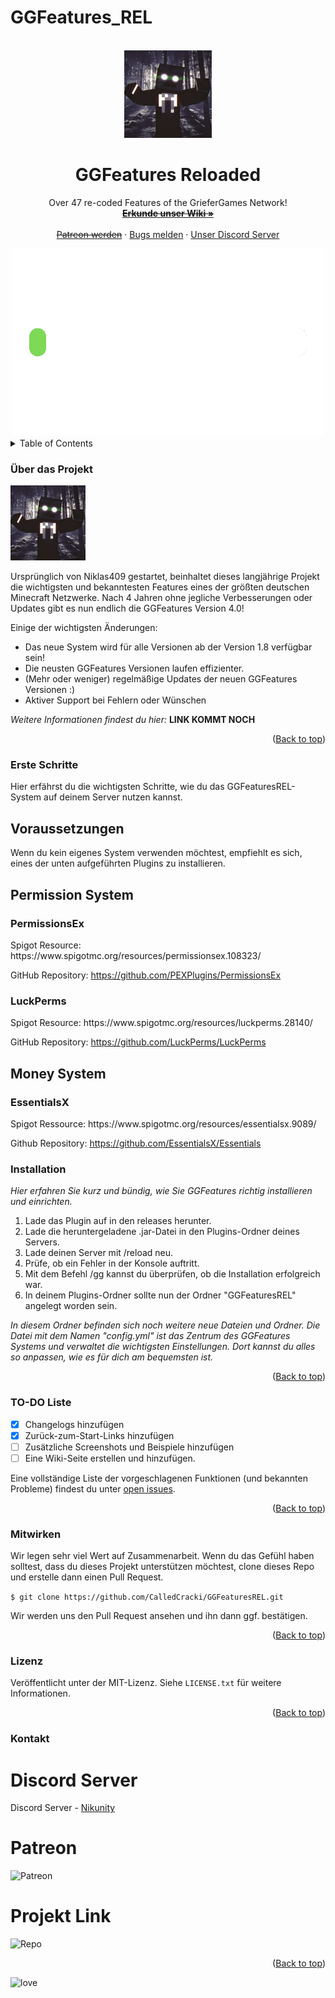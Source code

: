 # GGFeatures_REL

<div id="top"></div>

<!-- PROJECT LOGO -->
<br />
<div align="center">
  <a href="[https://github.com/CalledCracki/GGFeatures_REL]">
    <img src="images/logo.png" alt="Logo" width="140" height="140">
  </a>

  

  <h1 align="center">GGFeatures Reloaded</h1>

  <p align="center">
    Over 47 re-coded Features of the GrieferGames Network!
    <br />
    <s><a href=" "><strong>Erkunde unser Wiki »</strong></a></s>
    <br />
    <br />
    <s><a href=" ">Patreon werden</a></s>
    ·
    <a href="https://github.com/CalledCracki/GGFeaturesREL/issues">Bugs melden</a>
    ·
    <a href="https://discord.gg/asHhkfA4HA">Unser Discord Server</a>
  </p>
</div>

<div align="center">
<img src="images/progress.png" alt="Logo" width="500" height="300">
</div>


<!-- TABLE OF CONTENTS -->
<details>
  <summary>Table of Contents</summary>
  <ol>
    <li>
      <a href="#about-the-project">Über das Projekt</a>
    </li>
    <li>
      <a href="#getting-started">Erste Schritte</a>
      <ul>
        <li><a href="#prerequisites">Voraussetzungen</a></li>
        <li><a href="#installation">Installation</a></li>
      </ul>
    </li>
    <li><a href="#usage">Usage</a></li>
    <li><a href="#roadmap">Roadmap</a></li>
    <li><a href="#contributing">Contributing</a></li>
    <li><a href="#license">License</a></li>
    <li><a href="#contact">Contact</a></li>
  </ol>
</details>



<!-- ABOUT THE PROJECT -->
### Über das Projekt

<img src="images/logo.png" alt="Logo" width="120" height="120">

Ursprünglich von Niklas409 gestartet, beinhaltet dieses langjährige Projekt die wichtigsten und bekanntesten Features eines der größten deutschen Minecraft Netzwerke. Nach 4 Jahren ohne jegliche Verbesserungen oder Updates gibt es nun endlich die GGFeatures Version 4.0!

Einige der wichtigsten Änderungen:
* Das neue System wird für alle Versionen ab der Version 1.8 verfügbar sein!
* Die neusten GGFeatures Versionen laufen effizienter. 
* (Mehr oder weniger) regelmäßige Updates der neuen GGFeatures Versionen :)
* Aktiver Support bei Fehlern oder Wünschen

_Weitere Informationen findest du hier:_ **LINK KOMMT NOCH**

<p align="right">(<a href="#top">Back to top</a>)</p>



<!-- GETTING STARTED -->
### Erste Schritte

Hier erfährst du die wichtigsten Schritte, wie du das GGFeaturesREL-System auf deinem Server nutzen kannst.

## Voraussetzungen

Wenn du kein eigenes System verwenden möchtest, empfiehlt es sich, eines der unten aufgeführten Plugins zu installieren.

<h2>Permission System</h2>
<h3>PermissionsEx</h3>
Spigot Resource: https://www.spigotmc.org/resources/permissionsex.108323/

GitHub Repository: https://github.com/PEXPlugins/PermissionsEx

<h3>LuckPerms</h3>
Spigot Resource: https://www.spigotmc.org/resources/luckperms.28140/

GitHub Repository: https://github.com/LuckPerms/LuckPerms

<h2>Money System</h2>
<h3>EssentialsX</h3>
Spigot Ressource: https://www.spigotmc.org/resources/essentialsx.9089/

Github Repository: https://github.com/EssentialsX/Essentials


### Installation

_Hier erfahren Sie kurz und bündig, wie Sie GGFeatures richtig installieren und einrichten._

1. Lade das Plugin auf in den releases herunter.
2. Lade die heruntergeladene .jar-Datei in den Plugins-Ordner deines Servers.
3. Lade deinen Server mit /reload neu.
4. Prüfe, ob ein Fehler in der Konsole auftritt.
5. Mit dem Befehl /gg kannst du überprüfen, ob die Installation erfolgreich war.
6. In deinem Plugins-Ordner sollte nun der Ordner "GGFeaturesREL" angelegt worden sein.

_In diesem Ordner befinden sich noch weitere neue Dateien und Ordner._
_Die Datei mit dem Namen "config.yml" ist das Zentrum des GGFeatures Systems 
und verwaltet die wichtigsten Einstellungen._
_Dort kannst du alles so anpassen, wie es für dich am bequemsten ist._

<p align="right">(<a href="#top">Back to top</a>)</p>



<!-- ROADMAP -->
### TO-DO Liste

- [x] Changelogs hinzufügen
- [x] Zurück-zum-Start-Links hinzufügen
- [ ] Zusätzliche Screenshots und Beispiele hinzufügen
- [ ] Eine Wiki-Seite erstellen und hinzufügen.

Eine vollständige Liste der vorgeschlagenen Funktionen (und bekannten Probleme) findest du unter [open issues](https://github.com/CalledCracki/GGFeaturesREL/issues).

<p align="right">(<a href="#top">Back to top</a>)</p>



<!-- CONTRIBUTING -->
### Mitwirken

Wir legen sehr viel Wert auf Zusammenarbeit.
Wenn du das Gefühl haben solltest, dass du dieses Projekt unterstützen möchtest,
clone dieses Repo und erstelle dann einen Pull Request.

`$ git clone https://github.com/CalledCracki/GGFeaturesREL.git`

Wir werden uns den Pull Request ansehen und ihn dann ggf. bestätigen.

<p align="right">(<a href="#top">Back to top</a>)</p>



<!-- LICENSE -->
### Lizenz

Veröffentlicht unter der MIT-Lizenz. Siehe `LICENSE.txt` für weitere Informationen.

<p align="right">(<a href="#top">Back to top</a>)</p>



<!-- CONTACT -->
### Kontakt

# Discord Server
Discord Server - [Nikunity](https://discord.gg/asHhkfA4HA)

# Patreon
![Patreon](https://img.shields.io/badge/Patreon-black?style=for-the-badge&logo=patreon&logoColor=white)

# Projekt Link
![Repo](https://img.shields.io/badge/GitHub-100000?style=for-the-badge&logo=github&logoColor=white)

<p align="right">(<a href="#top">Back to top</a>)</p>

![love](http://ForTheBadge.com/images/badges/built-with-love.svg)

<!-- MARKDOWN LINKS & IMAGES -->
[product-screenshot]: images/screenshot.png
